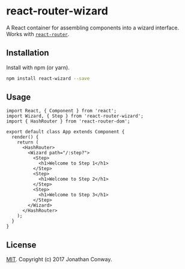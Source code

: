 # react-router-wizard

A React container for assembling components into a wizard interface. Works with [`react-router`](https://github.com/ReactTraining/react-router).

## Installation

Install with npm (or yarn).

```sh
npm install react-wizard --save
```

## Usage

```
import React, { Component } from 'react';
import Wizard, { Step } from 'react-router-wizard';
import { HashRouter } from 'react-router-dom';

export default class App extends Component {
  render() {
    return (
      <HashRouter>
        <Wizard path="/:step?">
          <Step>
            <h1>Welcome to Step 1</h1>
          </Step>
          <Step>
            <h1>Welcome to Step 2</h1>
          </Step>
          <Step>
            <h1>Welcome to Step 3</h1>
          </Step>
        </Wizard>
      </HashRouter>
    );
  }
}
```

## License

[MIT](LICENSE). Copyright (c) 2017 Jonathan Conway.
